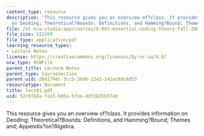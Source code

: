 ```yaml
---
content_type: resource
description: 'This resource gives you an overview of?class. It provides information
  on Deoding; Theoretical?Bounds: Definitions, and Hamming?Bound; Themes and; Appendix?on?Algebra.'
file: /ol-ocw-studio-app/courses/6-895-essential-coding-theory-fall-2004/52c97b8afa15b85a5feeddf2825b57ab_lect01.pdf
file_size: 122269
file_type: application/pdf
learning_resource_types:
- Lecture Notes
license: https://creativecommons.org/licenses/by-nc-sa/4.0/
ocw_type: OCWFile
parent_title: Lecture Notes
parent_type: CourseSection
parent_uid: 26d174dc-3cc5-30d8-1243-142ac6dc6d53
resourcetype: Document
title: lect01.pdf
uid: 52c97b8a-fa15-b85a-5fee-ddf2825b57ab
---
```

This resource gives you an overview of?class. It provides information on Deoding; Theoretical?Bounds: Definitions, and Hamming?Bound; Themes and; Appendix?on?Algebra.